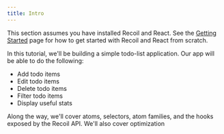 ```yaml
---
title: Intro
---
```


This section assumes you have installed Recoil and React. See the [Getting Started](/docs/introduction/getting-started) page for how to get started with Recoil and React from scratch.

In this tutorial, we'll be building a simple todo-list application. Our app will be able to do the following:

- Add todo items
- Edit todo items
- Delete todo items
- Filter todo items
- Display useful stats

Along the way, we'll cover atoms, selectors, atom families, and the hooks exposed by the Recoil API. We'll also cover optimization
